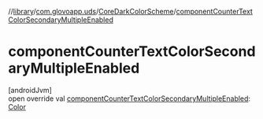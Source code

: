 //[library](../../../index.md)/[com.glovoapp.uds](../index.md)/[CoreDarkColorScheme](index.md)/[componentCounterTextColorSecondaryMultipleEnabled](component-counter-text-color-secondary-multiple-enabled.md)

# componentCounterTextColorSecondaryMultipleEnabled

[androidJvm]\
open override val [componentCounterTextColorSecondaryMultipleEnabled](component-counter-text-color-secondary-multiple-enabled.md): [Color](https://developer.android.com/reference/kotlin/androidx/compose/ui/graphics/Color.html)
